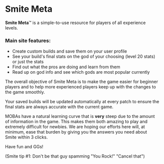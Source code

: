 # Smite Meta

**Smite Meta**™ is a simple-to-use resource for players of all experience levels.

### Main site features:

- Create custom builds and save them on your user profile
- See your build's final stats on the god of your choosing (level 20 stats) or just the stats
- Find out what the pros are doing and learn from them
- Read up on god info and see which gods are most popular currently

The overall objective of Smite Meta is to make the game easier for beginner players and to help more experienced players keep up with the changes to the game smoothly.

Your saved builds will be updated automatically at every patch to ensure the final stats are always accurate with the current game.

MOBAs have a natural learning curve that is **very** steep due to the amount of information in the game. This makes them both amazing to play and extremely difficult for newbies. We are hoping our efforts here will, at minimum, ease that burden by giving you the answers you need about Smite within 3 clicks.

Have fun and GGs!

(Smite tip #1: Don't be that guy spamming "You Rock!" "Cancel that")
